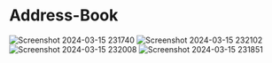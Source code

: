 ﻿# Address-Book
![Screenshot 2024-03-15 231740](https://github.com/hossainsmshakib/Address-Book/assets/76900961/10c0d65f-3b2b-4664-b10e-288b9c765dfc)
![Screenshot 2024-03-15 232102](https://github.com/hossainsmshakib/Address-Book/assets/76900961/aa8d6a94-3989-46c4-9946-9d391837e0ba)
![Screenshot 2024-03-15 232008](https://github.com/hossainsmshakib/Address-Book/assets/76900961/a2a19ed9-d356-452f-9f5d-5d73b02973f3)
![Screenshot 2024-03-15 231851](https://github.com/hossainsmshakib/Address-Book/assets/76900961/a037d4fa-40e0-42b5-92a7-afcd5f55df67)
